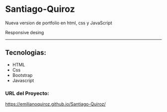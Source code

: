 # Santiago-Quiroz

Nueva version de portfolio en html, css y JavaScript

Responsive desing

---

## Tecnologias: 

- HTML
- Css
- Bootstrap
- Javascript

### URL del Proyecto:

https://emilianoquiroz.github.io/Santiago-Quiroz/
